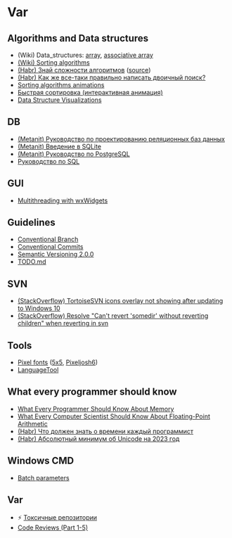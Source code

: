 # Var

## Algorithms and Data structures
* (Wiki) Data_structures: [array](https://en.wikipedia.org/wiki/Array_(data_structure)#Comparison_with_other_data_structures), [associative array](https://en.wikipedia.org/wiki/Associative_array#Comparison)
* [(Wiki) Sorting algorithms](https://en.wikipedia.org/wiki/Sorting_algorithm#Comparison_sorts)
* [(Habr) Знай сложности алгоритмов](https://habr.com/ru/articles/188010/) ([source](https://www.bigocheatsheet.com/))
* [(Habr) Как же все-таки правильно написать двоичный поиск?](https://habr.com/ru/articles/91698/)
* [Sorting algorithms animations](https://www.toptal.com/developers/sorting-algorithms)
* [Быстрая сортировка (интерактивная анимация)](https://dyzzet.ru/a/quicksort/)
* [Data Structure Visualizations](https://www.cs.usfca.edu/~galles/visualization/Algorithms.html)

## DB
* [(Metanit) Руководство по проектированию реляционных баз данных](https://metanit.com/sql/tutorial/)
* [(Metanit) Введение в SQLite](https://metanit.com/sql/sqlite/1.1.php)
* [(Metanit) Руководство по PostgreSQL](https://metanit.com/sql/postgresql/)
* [Руководство по SQL](https://proselyte.net/tutorials/sql/sql-transactions/)

## GUI
* [Multithreading with wxWidgets](https://cool-emerald.blogspot.com/2020/01/multithreading-with-wxwidgets.html)

## Guidelines
* [Conventional Branch](https://conventional-branch.github.io/)
* [Conventional Commits](https://www.conventionalcommits.org/)
* [Semantic Versioning 2.0.0](https://semver.org)
* [TODO.md](https://github.com/todomd/todo.md)

## SVN
* [(StackOverflow) TortoiseSVN icons overlay not showing after updating to Windows 10](https://stackoverflow.com/questions/31964627/tortoisesvn-icons-overlay-not-showing-after-updating-to-windows-10)
* [(StackOverflow) Resolve "Can't revert 'somedir' without reverting children" when reverting in svn](https://stackoverflow.com/questions/78648182/resolve-cant-revert-somedir-without-reverting-children-when-reverting-in-sv)

## Tools
* [Pixel fonts](https://www.dafont.com/bitmap.php) ([5x5](https://www.dafont.com/5x5.font), [Pixeljosh6](https://www.dafont.com/pixeljosh6.font))
* [LanguageTool](https://languagetool.org/ru)

## What every programmer should know
* [What Every Programmer Should Know About Memory](https://lwn.net/Articles/250967/)
* [What Every Computer Scientist Should Know About Floating-Point Arithmetic](https://docs.oracle.com/cd/E19957-01/806-3568/ncg_goldberg.html)
* [(Habr) Что должен знать о времени каждый программист](https://habr.com/ru/articles/123461/)
* [(Habr) Абсолютный минимум об Unicode на 2023 год](https://habr.com/ru/companies/wunderfund/articles/777850/)

## Windows CMD
* [Batch parameters](https://learn.microsoft.com/en-us/windows-server/administration/windows-commands/call#batch-parameters)

## Var
* ⚡ [Токсичные репозитории](https://toxic-repos.ru/)
* [Code Reviews (Part 1-5)](https://arne-mertz.de/2017/12/code-reviews-why/)
